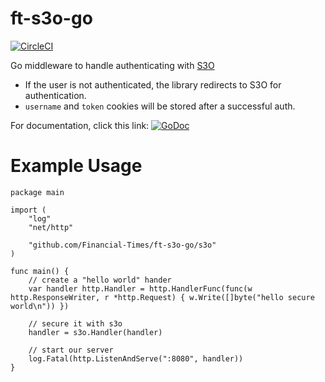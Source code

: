 ft-s3o-go
=========

[![CircleCI](https://circleci.com/gh/Financial-Times/ft-s3o-go.svg?style=svg)](https://circleci.com/gh/Financial-Times/ft-s3o-go)

Go middleware to handle authenticating with [S3O](http://s3o.ft.com/docs)

* If the user is not authenticated, the library redirects to S3O for authentication.
* `username` and `token` cookies will be stored after a successful auth.

For documentation, click this link:
[![GoDoc](https://godoc.org/github.com/Financial-Times/ft-s3o-go/s3o?status.svg)](https://godoc.org/github.com/Financial-Times/ft-s3o-go/s3o)

# Example Usage

```
package main

import (
	"log"
	"net/http"

	"github.com/Financial-Times/ft-s3o-go/s3o"
)

func main() {
	// create a "hello world" hander
	var handler http.Handler = http.HandlerFunc(func(w http.ResponseWriter, r *http.Request) { w.Write([]byte("hello secure world\n")) })

	// secure it with s3o
	handler = s3o.Handler(handler)

	// start our server
	log.Fatal(http.ListenAndServe(":8080", handler))
}
```
